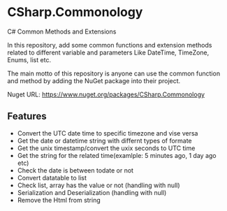 # CSharp.Commonology
C# Common Methods and Extensions

In this repository, add some common functions and extension methods related to different variable and parameters Like DateTime, TimeZone, Enums, list etc.

The main motto of this repository is anyone can use the common function and method by adding the NuGet package into their project.

Nuget URL: https://www.nuget.org/packages/CSharp.Commonology

Features
----------
 - Convert the UTC date time to specific timezone and vise versa
 - Get the date or datetime string with differnt types of formate
 - Get the unix timestamp/convert the uxix seconds to UTC time
 - Get the string for the related time(examlple: 5 minutes ago, 1 day ago etc)
 - Check the date is between todate or not
 - Convert datatable to list
 - Check list, array has the value or not (handling with null)
 - Serialization and Deserialization (handling with null)
 - Remove the Html from string
